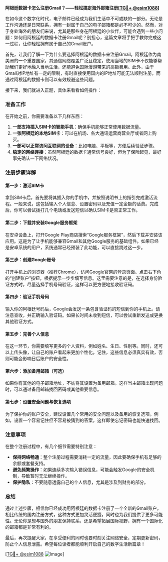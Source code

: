 **阿根廷数据卡怎么注册Gmail？——轻松搞定海外邮箱注册[[TG💪+ @esim1088](https://t.me/s/esim1088)]**

在如今这个数字化时代，电子邮件已经成为我们生活中不可或缺的一部分。无论是工作沟通还是日常联系，拥有一封属于自己的电子邮箱都是必不可少的。然而，对于身处海外的朋友们来说，尤其是那些身在阿根廷的小伙伴，可能会遇到一些小问题：如何用阿根廷的数据卡注册Gmail呢？别担心，这篇文章将手把手教你完成这一过程，让你轻松拥有属于自己的Gmail账户。

首先，让我们了解一下为什么要选择阿根廷的数据卡来注册Gmail。阿根廷作为南美洲的一个重要国家，其通信网络覆盖广泛且稳定，使用当地的SIM卡不仅能够帮助我们更好地融入当地生活，还能避免国际漫游带来的高额费用。此外，由于Gmail对IP地址有一定的限制，有时直接使用国内的IP地址可能无法顺利注册，而通过阿根廷的数据卡则可以有效规避这些问题。

接下来，我们就进入正题，具体来看看如何操作：

### 准备工作

在开始之前，你需要准备以下几样东西：
1. **一部支持插入SIM卡的智能手机**：确保手机能够正常使用数据流量。
2. **一张阿根廷的本地SIM卡**：可以在机场、各大通讯运营商营业厅或者网上购买。
3. **一部可以正常访问互联网的设备**：比如电脑、平板等，方便后续验证步骤。
4. **稳定的网络连接**：虽然阿根廷的数据卡通常信号良好，但为了保险起见，最好事先确认一下网络状况。

### 注册步骤详解

#### 第一步：激活SIM卡
拿到SIM卡后，首先要将其插入你的手机中，并按照说明书上的指引完成激活流程。一般来说，这包括输入个人信息、设置密码以及充值一定金额的话费。完成后，你可以尝试拨打几个电话或发送短信以确认SIM卡是否正常工作。

#### 第二步：下载并安装Google服务框架
在安卓设备上，打开Google Play商店搜索“Google服务框架”，然后下载并安装该应用。这是为了让手机能够兼容Gmail和其他Google服务的基础组件。如果已经是安卓系统的用户，系统通常已经预装了此功能，可以直接跳过这一步。

#### 第三步：创建Google账号
打开手机上的浏览器（推荐Chrome），访问Google官网的登录页面。点击右下角的“创建账户”按钮，根据提示一步步填写信息。这里需要注意的是，在选择身份验证方式时，尽量选择手机号码验证，这样可以更方便地接收验证码。

#### 第四步：验证手机号码
输入你的阿根廷号码后，Google会发送一条包含验证码的短信到你的手机上。请注意查收，并正确输入验证码。如果长时间未收到短信，可以尝试重新发送或更换其他验证方式。

#### 第五步：完善个人信息
在这一环节，你需要填写更多的个人资料，例如姓名、生日、性别等。同时，还可以上传头像，让自己的账户看起来更加个性化。记住，这些信息必须真实有效，否则可能会影响日后账户的安全性。

#### 第六步：添加备用邮箱（可选）
如果你有其他的电子邮箱地址，不妨将其设置为备用邮箱。这样当主邮箱出现问题时，可以通过备用邮箱找回密码或其他重要信息。

#### 第七步：设置安全问题与恢复选项
为了保护你的账户安全，建议设置几个常用的安全问题以及备用的恢复选项。例如，设置一个容易记住但不容易被猜到的答案，这样即使忘记密码也能快速找回。

### 注意事项

在整个注册过程中，有几个细节需要特别注意：
- **保持网络畅通**：整个注册过程需要消耗一定的流量，因此要确保手机有足够的余额或套餐支持。
- **避免频繁操作**：如果连续多次输入错误信息，可能会触发Google的安全机制，导致暂时无法继续操作。
- **保护隐私**：不要随意透露自己的个人信息，尤其是涉及到财务的部分。

### 总结

通过上述步骤，相信你已经成功用阿根廷的数据卡注册了一个全新的Gmail账户。相比传统的国内注册方式，这种方式更加灵活便捷，同时也为我们提供了更多可能性。无论你是想与国外的朋友保持联系，还是希望拓展国际视野，拥有一个国际化的邮箱都是非常有利的。

最后，再次提醒大家，在享受便利的同时也要时刻关注网络安全，定期更新密码，防止个人信息泄露。希望每位读者都能顺利开启自己的数字生活新篇章！

[[TG💪+ @esim1088](https://t.me/s/esim1088) ![Image](https://i.postimg.cc/4NQfJmqS/Snipaste-2025-05-13-00-14-12.png)]